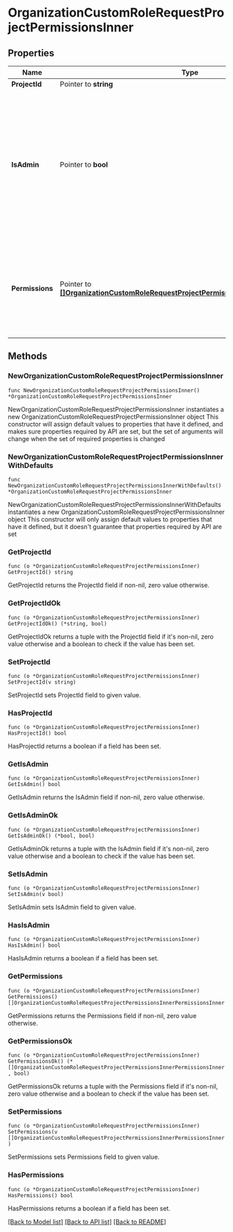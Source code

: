 # OrganizationCustomRoleRequestProjectPermissionsInner

## Properties

Name | Type | Description | Notes
------------ | ------------- | ------------- | -------------
**ProjectId** | Pointer to **string** |  | [optional] 
**IsAdmin** | Pointer to **bool** | If &#x60;is_admin&#x60; is &#x60;true&#x60;, the user is: - automatically &#x60;MANAGER&#x60; for each environment type - allowed to manage project deployment rules - able to delete the project Note that &#x60;permissions&#x60; can then be ignored for this project  | [optional] [default to false]
**Permissions** | Pointer to [**[]OrganizationCustomRoleRequestProjectPermissionsInnerPermissionsInner**](OrganizationCustomRoleRequestProjectPermissionsInnerPermissionsInner.md) | Mandatory if &#x60;is_admin&#x60; is &#x60;false&#x60;   Should contain an entry for every environment type: - &#x60;DEVELOPMENT&#x60; - &#x60;PREVIEW&#x60; - &#x60;STAGING&#x60; - &#x60;PRODUCTION&#x60;  | [optional] 

## Methods

### NewOrganizationCustomRoleRequestProjectPermissionsInner

`func NewOrganizationCustomRoleRequestProjectPermissionsInner() *OrganizationCustomRoleRequestProjectPermissionsInner`

NewOrganizationCustomRoleRequestProjectPermissionsInner instantiates a new OrganizationCustomRoleRequestProjectPermissionsInner object
This constructor will assign default values to properties that have it defined,
and makes sure properties required by API are set, but the set of arguments
will change when the set of required properties is changed

### NewOrganizationCustomRoleRequestProjectPermissionsInnerWithDefaults

`func NewOrganizationCustomRoleRequestProjectPermissionsInnerWithDefaults() *OrganizationCustomRoleRequestProjectPermissionsInner`

NewOrganizationCustomRoleRequestProjectPermissionsInnerWithDefaults instantiates a new OrganizationCustomRoleRequestProjectPermissionsInner object
This constructor will only assign default values to properties that have it defined,
but it doesn't guarantee that properties required by API are set

### GetProjectId

`func (o *OrganizationCustomRoleRequestProjectPermissionsInner) GetProjectId() string`

GetProjectId returns the ProjectId field if non-nil, zero value otherwise.

### GetProjectIdOk

`func (o *OrganizationCustomRoleRequestProjectPermissionsInner) GetProjectIdOk() (*string, bool)`

GetProjectIdOk returns a tuple with the ProjectId field if it's non-nil, zero value otherwise
and a boolean to check if the value has been set.

### SetProjectId

`func (o *OrganizationCustomRoleRequestProjectPermissionsInner) SetProjectId(v string)`

SetProjectId sets ProjectId field to given value.

### HasProjectId

`func (o *OrganizationCustomRoleRequestProjectPermissionsInner) HasProjectId() bool`

HasProjectId returns a boolean if a field has been set.

### GetIsAdmin

`func (o *OrganizationCustomRoleRequestProjectPermissionsInner) GetIsAdmin() bool`

GetIsAdmin returns the IsAdmin field if non-nil, zero value otherwise.

### GetIsAdminOk

`func (o *OrganizationCustomRoleRequestProjectPermissionsInner) GetIsAdminOk() (*bool, bool)`

GetIsAdminOk returns a tuple with the IsAdmin field if it's non-nil, zero value otherwise
and a boolean to check if the value has been set.

### SetIsAdmin

`func (o *OrganizationCustomRoleRequestProjectPermissionsInner) SetIsAdmin(v bool)`

SetIsAdmin sets IsAdmin field to given value.

### HasIsAdmin

`func (o *OrganizationCustomRoleRequestProjectPermissionsInner) HasIsAdmin() bool`

HasIsAdmin returns a boolean if a field has been set.

### GetPermissions

`func (o *OrganizationCustomRoleRequestProjectPermissionsInner) GetPermissions() []OrganizationCustomRoleRequestProjectPermissionsInnerPermissionsInner`

GetPermissions returns the Permissions field if non-nil, zero value otherwise.

### GetPermissionsOk

`func (o *OrganizationCustomRoleRequestProjectPermissionsInner) GetPermissionsOk() (*[]OrganizationCustomRoleRequestProjectPermissionsInnerPermissionsInner, bool)`

GetPermissionsOk returns a tuple with the Permissions field if it's non-nil, zero value otherwise
and a boolean to check if the value has been set.

### SetPermissions

`func (o *OrganizationCustomRoleRequestProjectPermissionsInner) SetPermissions(v []OrganizationCustomRoleRequestProjectPermissionsInnerPermissionsInner)`

SetPermissions sets Permissions field to given value.

### HasPermissions

`func (o *OrganizationCustomRoleRequestProjectPermissionsInner) HasPermissions() bool`

HasPermissions returns a boolean if a field has been set.


[[Back to Model list]](../README.md#documentation-for-models) [[Back to API list]](../README.md#documentation-for-api-endpoints) [[Back to README]](../README.md)


